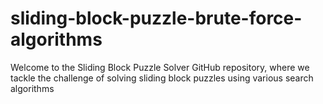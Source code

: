# sliding-block-puzzle-brute-force-algorithms
Welcome to the Sliding Block Puzzle Solver GitHub repository, where we tackle the challenge of solving sliding block puzzles using various search algorithms
